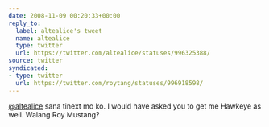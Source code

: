 ```yaml
---
date: 2008-11-09 00:20:33+00:00
reply_to:
  label: altealice's tweet
  name: altealice
  type: twitter
  url: https://twitter.com/altealice/statuses/996325388/
source: twitter
syndicated:
- type: twitter
  url: https://twitter.com/roytang/statuses/996918598/
---
```


[@altealice](https://twitter.com/altealice/) sana tinext mo ko. I would have asked you to get me Hawkeye as well. Walang Roy Mustang?